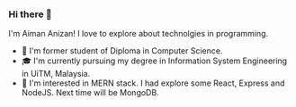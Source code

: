 ### Hi there 👋

I'm Aiman Anizan! I love to explore about technolgies in programming.

-   📜 I'm former student of Diploma in Computer Science.
-   🎓 I'm currently pursuing my degree in Information System Engineering in UiTM, Malaysia.
-   🌱 I'm interested in MERN stack. I had explore some React, Express and NodeJS. Next time will be MongoDB.
